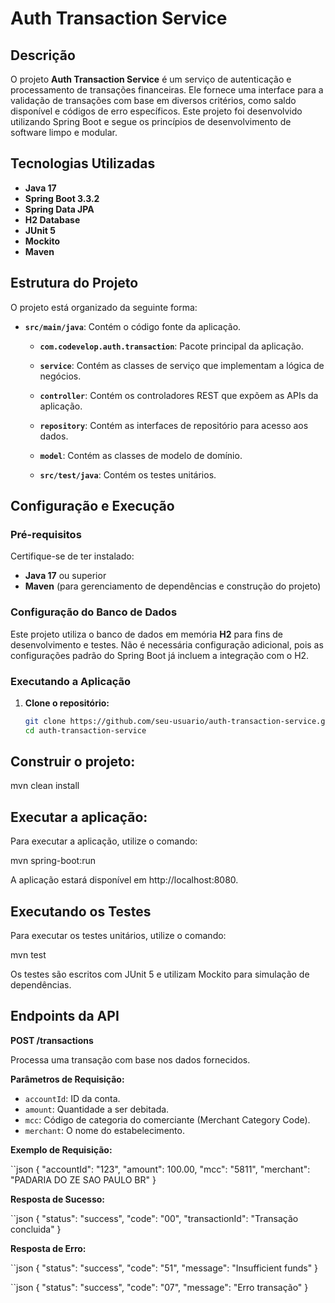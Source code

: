 # Auth Transaction Service

## Descrição

O projeto **Auth Transaction Service** é um serviço de autenticação e processamento de transações financeiras. Ele
fornece uma interface para a validação de transações com base em diversos critérios, como saldo disponível e códigos de
erro específicos. Este projeto foi desenvolvido utilizando Spring Boot e segue os princípios de desenvolvimento de
software limpo e modular.

## Tecnologias Utilizadas

- **Java 17**
- **Spring Boot 3.3.2**
- **Spring Data JPA**
- **H2 Database**
- **JUnit 5**
- **Mockito**
- **Maven**

## Estrutura do Projeto

O projeto está organizado da seguinte forma:

- **`src/main/java`**: Contém o código fonte da aplicação.
    - **`com.codevelop.auth.transaction`**: Pacote principal da aplicação.
    - **`service`**: Contém as classes de serviço que implementam a lógica de negócios.
    - **`controller`**: Contém os controladores REST que expõem as APIs da aplicação.
    - **`repository`**: Contém as interfaces de repositório para acesso aos dados.
    - **`model`**: Contém as classes de modelo de domínio.

    - **`src/test/java`**: Contém os testes unitários.

## Configuração e Execução

### Pré-requisitos

Certifique-se de ter instalado:

- **Java 17** ou superior
- **Maven** (para gerenciamento de dependências e construção do projeto)

### Configuração do Banco de Dados

Este projeto utiliza o banco de dados em memória **H2** para fins de desenvolvimento e testes. Não é necessária
configuração adicional, pois as configurações padrão do Spring Boot já incluem a integração com o H2.

### Executando a Aplicação

1. **Clone o repositório:**

   ```bash
   git clone https://github.com/seu-usuario/auth-transaction-service.git
   cd auth-transaction-service

## Construir o projeto:

mvn clean install

## Executar a aplicação:

Para executar a aplicação, utilize o comando:

mvn spring-boot:run

A aplicação estará disponível em http://localhost:8080.

## Executando os Testes

Para executar os testes unitários, utilize o comando:

mvn test

Os testes são escritos com JUnit 5 e utilizam Mockito para simulação de dependências.

## Endpoints da API

**POST  /transactions**

Processa uma transação com base nos dados fornecidos.

**Parâmetros de Requisição:**

- `accountId`: ID da conta.
- `amount`: Quantidade a ser debitada.
- `mcc`: Código de categoria do comerciante (Merchant Category Code).
- `merchant`: O nome do estabelecimento.

**Exemplo de Requisição:**

\``json
{
    "accountId": "123",
    "amount": 100.00,
    "mcc": "5811",
    "merchant": "PADARIA DO ZE               SAO PAULO BR"
}


**Resposta de Sucesso:**

\``json
{
  "status": "success",
  "code": "00",
  "transactionId": "Transação concluida"
}

**Resposta de Erro:**

\``json
{
  "status": "success",
  "code": "51",
  "message": "Insufficient funds"
}

\``json
{
  "status": "success",
  "code": "07",
  "message": "Erro transação"
}
